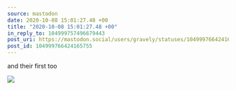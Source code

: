 ```yaml
---
source: mastodon
date: 2020-10-08 15:01:27.48 +00
title: "2020-10-08 15:01:27.48 +00"
in_reply_to: 104999757496679443
post_uri: https://mastodon.social/users/gravely/statuses/104999766424165755
post_id: 104999766424165755
---
```

and their first too


![](/images/104999766387798517.jpg)

